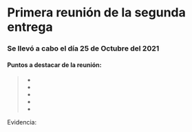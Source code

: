 # Primera reunión de la segunda entrega 
### Se llevó a cabo el día 25 de Octubre del 2021
#### Puntos a destacar de la reunión: 
> - 
> -
> -
> -
> -

Evidencia: 
